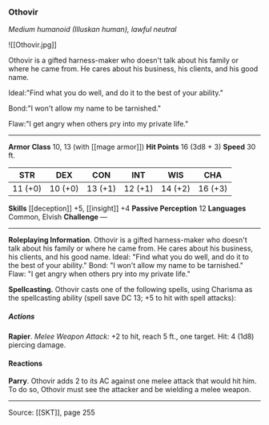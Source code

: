 ### Othovir
_Medium humanoid (Illuskan human), lawful neutral_

![[Othovir.jpg]]

Othovir is a gifted harness-maker who doesn't talk about his family or where he came from. He cares about his business, his clients, and his good name.

Ideal:"Find what you do well, and do it to the best of your ability."

Bond:"I won't allow my name to be tarnished."

Flaw:"I get angry when others pry into my private life."






---

**Armor Class** 10, 13 (with [[mage armor]])
**Hit Points** 16 (3d8 + 3)
**Speed** 30 ft.

| STR     | DEX     | CON     | INT     | WIS     | CHA     |
|---------|---------|---------|---------|---------|---------|
| 11 (+0) | 10 (+0) | 13 (+1) | 12 (+1) | 14 (+2) | 16 (+3) |

**Skills** [[deception]] +5, [[insight]] +4
**Passive Perception** 12
**Languages** Common, Elvish
**Challenge** —

---

**Roleplaying Information**. Othovir is a gifted harness-maker who doesn't talk about his family or where he came from. He cares about his business, his clients, and his good name. Ideal: "Find what you do well, and do it to the best of your ability." Bond: "I won't allow my name to be tarnished." Flaw: "I get angry when others pry into my private life."

**Spellcasting.** Othovir casts one of the following spells, using Charisma as the spellcasting ability (spell save DC 13; +5 to hit with spell attacks):

##### Actions
**Rapier**. _Melee Weapon Attack:_ +2 to hit, reach 5 ft., one target. Hit: 4 (1d8) piercing damage.

#### Reactions
**Parry**. Othovir adds 2 to its AC against one melee attack that would hit him. To do so, Othovir must see the attacker and be wielding a melee weapon.


---

Source: [[SKT]], page 255
